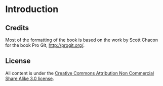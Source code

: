 # Introduction

## Credits
Most of the formatting of the book is based on the work by Scott Chacon for the
book Pro Git, <http://progit.org/>.

## License
All content is under the [Creative Commons Attribution Non Commercial Share
Alike 3.0 license](http://creativecommons.org/licenses/by-nc-sa/3.0/us/).
